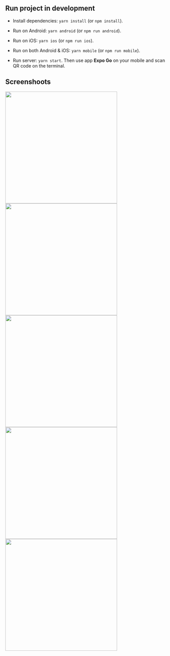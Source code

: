 ## Run project in development

- Install dependencies: `yarn install` (or `npm install`).

- Run on Android: `yarn android` (or `npm run android`).

- Run on iOS: `yarn ios` (or `npm run ios`).

- Run on both Android & iOS: `yarn mobile` (or `npm run mobile`).

- Run server: `yarn start`. Then use app **Expo Go** on your mobile and scan QR code on the terminal.

## Screenshoots

<img src="https://github.com/fkrmubaroq/aora-mobile-client/blob/main/screenshoots/sign-in.png" width="350" />
<img src="https://github.com/fkrmubaroq/aora-mobile-client/blob/main/screenshoots/sign-up.png" width="350" />
<img src="https://github.com/fkrmubaroq/aora-mobile-client/blob/main/screenshoots/home.png" width="350" />
<img src="https://github.com/fkrmubaroq/aora-mobile-client/blob/main/screenshoots/create.png" width="350" />
<img src="https://github.com/fkrmubaroq/aora-mobile-client/blob/main/screenshoots/profile.png" width="350" />